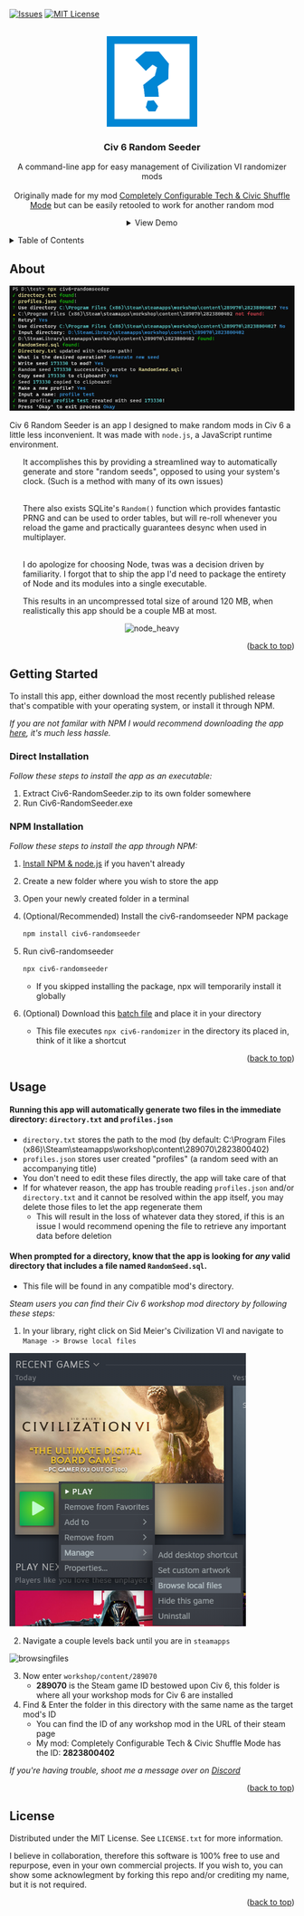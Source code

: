 <div id="top"></div>
<!--
*** This README was made with https://github.com/othneildrew/Best-README-Template/blob/master/README.md

*** Thanks for checking out the Best-README-Template. If you have a suggestion
*** that would make this better, please fork the repo and create a pull request
*** or simply open an issue with the tag "enhancement".
*** Don't forget to give the project a star!
*** Thanks again! Now go create something AMAZING! :D
-->



<!-- PROJECT SHIELDS -->
<!--
*** I'm using markdown "reference style" links for readability.
*** Reference links are enclosed in brackets [ ] instead of parentheses ( ).
*** See the bottom of this document for the declaration of the reference variables
*** for contributors-url, forks-url, etc. This is an optional, concise syntax you may use.
*** https://www.markdownguide.org/basic-syntax/#reference-style-links
-->
[![Issues][issues-shield]][issues-url]
[![MIT License][license-shield]][license-url]



<!-- PROJECT LOGO -->
<br />
<div align="center">
  <a href="https://github.com/othneildrew/Best-README-Template">
    <img src="readme-images/icon.png" alt="Logo" width="160" height="160">
  </a>

  <h3 align="center">Civ 6 Random Seeder</h3>

  <p align="center">
    A command-line app for easy management of Civilization VI randomizer mods
    <br />
    <br />
    Originally made for my mod <a href="https://steamcommunity.com/sharedfiles/filedetails/?id=2823800402">Completely Configurable Tech & Civic Shuffle Mode</a> but can be easily retooled to work for another random mod
    <br />
    <details>
      <summary>View Demo</summary>
      <img src="readme-images/cliapp.gif" alt="gifshowcase"/>
    </details>
  </p>
</div>



<!-- TABLE OF CONTENTS -->
<details>
  <summary>Table of Contents</summary>
  <ol>
    <li>
      <a href="#about">About</a>
    </li>
    <li>
      <a href="#getting-started">Getting Started</a>
    </li>
    <li><a href="#usage">Usage</a></li>
    <li><a href="#license">License</a></li>
  </ol>
</details>



<!-- ABOUT -->
## About

<p align="center"><img src="readme-images/app.png" alt="app"></p>

Civ 6 Random Seeder is an app I designed to make random mods in Civ 6 a little less inconvenient. It was made with `node.js`, a JavaScript runtime environment.

<ul>
It accomplishes this by providing a streamlined way to automatically generate and store "random seeds", opposed to using your system's clock. (Such is a method with many of its own issues)

\
There also exists SQLite's `Random()` function which provides fantastic PRNG and can be used to order tables, but will re-roll whenever you reload the game and practically guarantees desync when used in multiplayer.

\
I do apologize for choosing Node, twas was a decision driven by familiarity. I forgot that to ship the app I'd need to package the entirety of Node and its modules into a single executable.

This results in an uncompressed total size of around 120 MB, when realistically this app should be a couple MB at most.
</ul>

<p align="center"><img src="https://tsh.io/wp-content/uploads/fly-images/6691/node-modules-app-performance_-800x575.png" alt="node_heavy" width="600" height="383.3"></p>



<p align="right">(<a href="#top">back to top</a>)</p>



<!-- GETTING STARTED -->
## Getting Started

To install this app, either download the most recently published release that's compatible with your operating system, or install it through NPM.

_If you are not familar with NPM I would recommend downloading the app <a href="https://github.com/wildweegee101/Civ6-RandomSeeder/releases">here</a>, it's much less hassle._

### Direct Installation

_Follow these steps to install the app as an executable:_

1. Extract Civ6-RandomSeeder.zip to its own folder somewhere
2. Run Civ6-RandomSeeder.exe

### NPM Installation

_Follow these steps to install the app through NPM:_

1. [Install NPM & node.js](https://phoenixnap.com/kb/install-node-js-npm-on-windows) if you haven't already
2. Create a new folder where you wish to store the app

3. Open your newly created folder in a terminal

4. (Optional/Recommended) Install the civ6-randomseeder NPM package
   ```sh
   npm install civ6-randomseeder
   ```
5. Run civ6-randomseeder
   ```sh
   npx civ6-randomseeder
   ```
   * If you skipped installing the package, npx will temporarily install it globally
6. (Optional) Download this [batch file](other_files/start.bat) and place it in your directory
   * This file executes `npx civ6-randomizer` in the directory its placed in, think of it like a shortcut

<p align="right">(<a href="#top">back to top</a>)</p>



<!-- USAGE EXAMPLES -->
## Usage

#### Running this app will automatically generate two files in the immediate directory: `directory.txt` and `profiles.json`
* `directory.txt` stores the path to the mod (by default: C:\Program Files (x86)\Steam\steamapps\workshop\content\289070\2823800402)
* `profiles.json` stores user created "profiles" (a random seed with an accompanying title)
* You don't need to edit these files directly, the app will take care of that
* If for whatever reason, the app has trouble reading `profiles.json` and/or `directory.txt` and it cannot be resolved within the app itself, you may delete those files to let the app regenerate them
     * This will result in the loss of whatever data they stored, if this is an issue I would recommend opening the file to retrieve any important data before deletion

#### When prompted for a directory, know that the app is looking for _any_ valid directory that includes a file named `RandomSeed.sql`.
* This file will be found in any compatible mod's directory.

_Steam users you can find their Civ 6 workshop mod directory by following these steps:_

1. In your library, right click on Sid Meier's Civilization VI and navigate to `Manage -> Browse local files`
<img src="readme-images/local files.png" alt="localfiles">

2. Navigate a couple levels back until you are in `steamapps`
<img src="readme-images/" alt="browsingfiles">

3. Now enter `workshop/content/289070`
    * **289070** is the Steam game ID bestowed upon Civ 6, this folder is where all your workshop mods for Civ 6 are installed
4. Find & Enter the folder in this directory with the same name as the target mod's ID
    * You can find the ID of any workshop mod in the URL of their steam page
    * My mod: Completely Configurable Tech & Civic Shuffle Mode has the ID: **2823800402**


_If you're having trouble, shoot me a message over on [Discord](https://discordapp.com/users/187983990181986304)_

<p align="right">(<a href="#top">back to top</a>)</p>



<!-- LICENSE -->
## License

Distributed under the MIT License. See `LICENSE.txt` for more information.

I believe in collaboration, therefore this software is 100% free to use and repurpose, even in your own commercial projects. If you wish to, you can show some acknowlegment by forking this repo and/or crediting my name, but it is not required.

<p align="right">(<a href="#top">back to top</a>)</p>



<!-- MARKDOWN LINKS & IMAGES -->
<!-- https://www.markdownguide.org/basic-syntax/#reference-style-links -->
[issues-shield]: https://img.shields.io/github/issues/wildweegee101/civ6-randomseeder
[issues-url]: https://github.com/wildweegee101/Civ6-RandomSeeder/issues
[license-shield]: https://img.shields.io/github/license/wildweegee101/civ6-randomseeder
[license-url]: https://github.com/wildweegee101/Civ6-RandomSeeder/blob/master/LICENSE.txt

